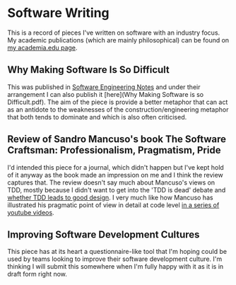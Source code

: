 # Software Writing

This is a record of pieces I've written on software with an industry focus. My academic publications (which are mainly philosophical) can be found on [my academia.edu page](http://eastanglia.academia.edu/RyanDawson).

## Why Making Software Is So Difficult

This was published in [Software Engineering Notes](http://dl.acm.org/citation.cfm?id=2632442) and under their arrangement I can also publish it [here](Why Making Software is so Difficult.pdf). The aim of the piece is provide a better metaphor that can act as an antidote to the weaknesses of the construction/engineering metaphor that both tends to dominate and which is also often criticised.

## Review of Sandro Mancuso's book The Software Craftsman: Professionalism, Pragmatism, Pride

I'd intended this piece for a journal, which didn't happen but I've kept hold of it anyway as the book made an impression on me and I think the review captures that. The review doesn't say much about Mancuso's views on TDD, mostly because I didn't want to get into the 'TDD is dead' debate and [whether TDD leads to good design](http://www.ustream.tv/recorded/86157842). I very much like how Mancuso has illustrated his pragmatic point of view in detail at code level [in a series of youtube videos](https://www.youtube.com/watch?v=XHnuMjah6ps).

## Improving Software Development Cultures

This piece has at its heart a questionnaire-like tool that I'm hoping could be used by teams looking to improve their software development culture. I'm thinking I will submit this somewhere when I'm fully happy with it as it is in draft form right now.